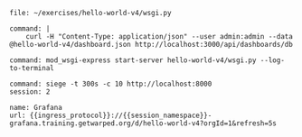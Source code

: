 ```editor:open-file
file: ~/exercises/hello-world-v4/wsgi.py
```

```terminal:execute
command: |
    curl -H "Content-Type: application/json" --user admin:admin --data @hello-world-v4/dashboard.json http://localhost:3000/api/dashboards/db
```

```terminal:execute
command: mod_wsgi-express start-server hello-world-v4/wsgi.py --log-to-terminal
```

```terminal:execute
command: siege -t 300s -c 10 http://localhost:8000
session: 2
```

```dashboard:reload-dashboard
name: Grafana
url: {{ingress_protocol}}://{{session_namespace}}-grafana.training.getwarped.org/d/hello-world-v4?orgId=1&refresh=5s
```

```terminal:interrupt-all
```
